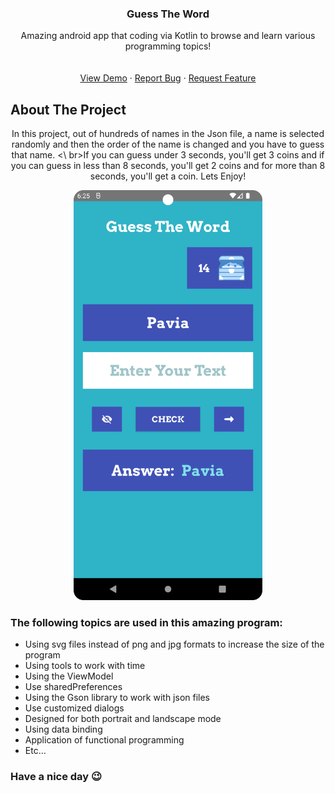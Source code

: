 <div align="center">


  <h3 align="center">Guess The Word</h3>

  <p align="center">
    Amazing android app that coding via Kotlin to browse and learn various programming topics!
    <br />
    <br />
    <br />
    <a href="https://github.com/mralirezasoheili/guess-the-word/blob/master/art/app.png">View Demo</a>
    ·
    <a href="https://github.com/mralirezasoheili/guess-the-word/issues/new?labels=bug&template=bug-report---.md">Report Bug</a>
    ·
    <a href="https://github.com/mralirezasoheili/guess-the-word/issues/new?labels=enhancement&template=feature-request---.md">Request Feature</a>
  </p>
</div>



<!-- ABOUT THE PROJECT -->
## About The Project
<p align="center"> In this project, out of hundreds of names in the Json file, a name is selected randomly and then the order of the name is changed and you have to guess that name. <\ br>If you can guess under 3 seconds, you'll get 3 coins and if you can guess in less than 8 seconds, you'll get 2 coins and for  more than 8 seconds, you'll get a coin.
Lets Enjoy!
</p>
<p align="center">
<img src="https://github.com/mralirezasoheili/guess-the-word/blob/master/art/app.png" alt="screen shot from the application" width="60%" height="70%" />
</p>

### The following topics are used in this amazing program:
* Using svg files instead of png and jpg formats to increase the size of the program
* Using tools to work with time
* Using the ViewModel
* Use sharedPreferences
* Using the Gson library to work with json files
* Use customized dialogs
* Designed for both portrait and landscape mode
* Using data binding
* Application of functional programming
* Etc...

### Have a nice day &#128521;
